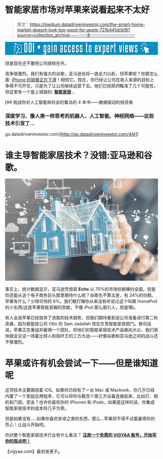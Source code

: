 # 智能家居市场对苹果来说看起来不太好

> 原文：<https://medium.datadriveninvestor.com/the-smart-home-market-doesnt-look-too-good-for-apple-721b441dcb18?source=collection_archive---------8----------------------->

[![](img/b5b57b58027e7b0973a52b91c608a80d.png)](http://www.track.datadriveninvestor.com/1B9E)

但是现在还不要把公司排除在外。

竞争很激烈。我们有强大的谷歌，亚马逊也将一直全力以赴，但苹果呢？你猜怎么着: [iPhone 的销量正在下滑](https://vigyaa.com/@pierre/6-developments-will-see-from-apple-soon-if-we-havent-already-7296bed7/)！相信它。现在，你已经让公司在收入来源的目标上争得不可开交，只是为了让公司继续运营下去。他们已经把*的*瞄准了几个可能性，但这里有一个是上坡路的: [**智能家居**](https://vigyaa.com/@pierre/beware-as-the-city-you-live-in-might-get-smarter-than-you-c7d8fe7b/) *。*

[](http://go.datadriveninvestor.com/4AI1) [## 挑战你对人工智能和社会的看法的 4 本书——数据驱动的投资者

### 深度学习、像人类一样思考的机器人、人工智能、神经网络——这些技术引发了…

go.datadriveninvestor.com](http://go.datadriveninvestor.com/4AI1) 

# 谁主导智能家居技术？没错:亚马逊和谷歌。

![](img/ce18551f3f7c1acf8fa03a57da47844a.png)

事实上，统计数据显示，亚马逊凭借其 **Echo** 以 70%的市场份额横扫全国，但是你还能从这个电子商务巨头那里期待什么呢？谷歌也不算太差，有 24%的份额。苹果有什么？少得可怜的 6%。我们敢打赌你从来没有听说过这个叫做 HomePod 的小东西(这是苹果智能音箱的贡献，不像 iPod 那么吸引人，但是嘿)。

有人会说苹果已经放弃了进取的技术趋势，但我们期待看到该公司准备进行第二轮突袭，因为智能锁公司 Otto 的 Sam Jadallah 现在负责智能家居部门。换句话说，苹果正在重组并雇佣一个团队，将他们的智能家居技术产品推向大众，我们很快就会见证一场霍比特人和指环王的三方大战——好像谷歌和亚马逊之间的战斗还不够激烈。

# 苹果或许有机会尝试一下——但是谁知道呢

这项技术主要围绕着 iOS。如果你已经有了一台 Mac 或 Macbook，你几乎已经内置了一个家庭应用程序，它可以将你与数百个第三方设备连接起来，比如灯、相机和门锁。奖金？也许你喜欢你的 iPhones 和 iPods，如果是这样的话，你集成智能家居技术的成本将几乎为零。

但是如果没有…..如果你喜欢安卓之类的东西，那么…苹果将不得不试着赢得你的芳心！让战斗开始吧。

你对整个智能家居技术行业有什么看法？ [**注册一个免费的 VIGYAA 账号，开始写你的观点吧！**](https://vigyaa.com/accounts/login/)

【vigyaa.com】最初发表于[](https://vigyaa.com/@pierre/the-smart-home-market-doesnt-look-too-good-for-apple-707de562/)**。**